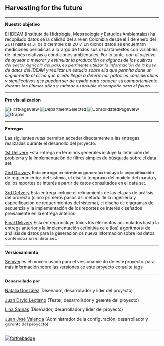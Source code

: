 ## Harvesting for the future

__________

**Nuestro objetivo**

El IDEAM (Instituto de Hidrología, Metereología y Estudios Ambientales) ha recopilado datos de la calidad del aire en Colombia desde el 1 de enero del 2011 hasta el 31 de diciembre del 2017. En dichos datos se encuentran mediciones periódicas a lo largo de todos sus departamentos con variables de interés relativas a condiciones ambientales. Por lo tanto, *con el objetivo de ayudar a mejorar y estimular la producción de algunos de los cultivos del sector agrícola del país, es pertinente utilizar la información de la base de datos del IDEAM y realizar un estudio sobre ella que permita darle un seguimiento al clima que pueda llegar a determinar patrones considerables y significativos que puedan ser de ayuda para conocer su comportamiento durante los últimos años y estimar su posible desempeño para el futuro.*

_________________________________________________________________________

**Pre visualización**

![FirstPageView](https://github.com/backtojuan/HarvestingForTheFuture/blob/master/overview/v1.1.0/firstpageview.PNG)
![DepartmentSelected](https://github.com/backtojuan/HarvestingForTheFuture/blob/master/overview/v1.1.0/departmentselected.PNG)
![ConsolidatedPageView](https://github.com/backtojuan/HarvestingForTheFuture/blob/master/overview/v1.1.0/consolidatedpage.PNG)
![Graphs](https://github.com/backtojuan/HarvestingForTheFuture/blob/master/overview/v1.1.0/graphs.PNG)

_____________________________________________________

**Entregas**

Las siguientes rutas permiten acceder directamente a las entregas realizadas durante el desarrollo del proyecto: 

[1st Delivery](https://github.com/backtojuan/HarvestingForTheFuture/tree/master/docs/1st-delivery)  Esta entrega en términos generales incluye la definición del problema y la implementación de filtros simples de búsqueda sobre el data set.

[2nd Delivery](https://github.com/backtojuan/HarvestingForTheFuture/tree/master/docs/2nd-delivery) Esta entrega en términos generales incluye la especificación de requerimientos del sistema, el diseño temprano del modelo del mundo y de los reportes de interés a partir de datos consultados en el data set.

[3rd Delivery](https://github.com/backtojuan/HarvestingForTheFuture/tree/master/docs/3rd-delivery) Esta entrega incluye el refinamiento de las etapas de análisis del proyecto (cinco primeros pasos del método de la ingeniería y especificación de requerimientos del sistema), el diseño de diagramas de secuencia y la implementación de los reportes de interés diseñados previamente en la entrega anterior.

[Final Delivery](https://github.com/backtojuan/HarvestingForTheFuture/tree/master/docs/Finaldelivery) Esta entrega incluye todos los elementos acumulados hasta la entrega anterior y la implementación definitiva de el(los) algoritmo(s) de análisis de datos para la generación de nueva información sobre los datos contenidos en el data set.

_____________________________________________

**Versionamiento**

[Semver](https://semver.org/) es el modelo usado para el versionamiento de este proyecto. para más información sobre las versiones de este proyecto consulte [tags](https://github.com/backtojuan/HarvestingForTheFuture/tags)

__________________________

**Desarrollado por**

[Natalia González](https://github.com/NataliaG26) (Diseñador, desarrollador y lider del proyecto)

[Juan David Lectamo](https://github.com/L3C74M0) (Tester, desarrollador y gerente del proyecto)

[Lina Salinas](https://github.com/linaSalinas) (Diseñador, desarrollador y lider del proyecto)

[Juan José Valencia](https://github.com/backtojuan) (Administrador de la configuración, desarrollador y gerente del proyecto)

_______________________________

[![forthebadge](https://forthebadge.com/images/badges/made-with-c-sharp.svg)](https://forthebadge.com)